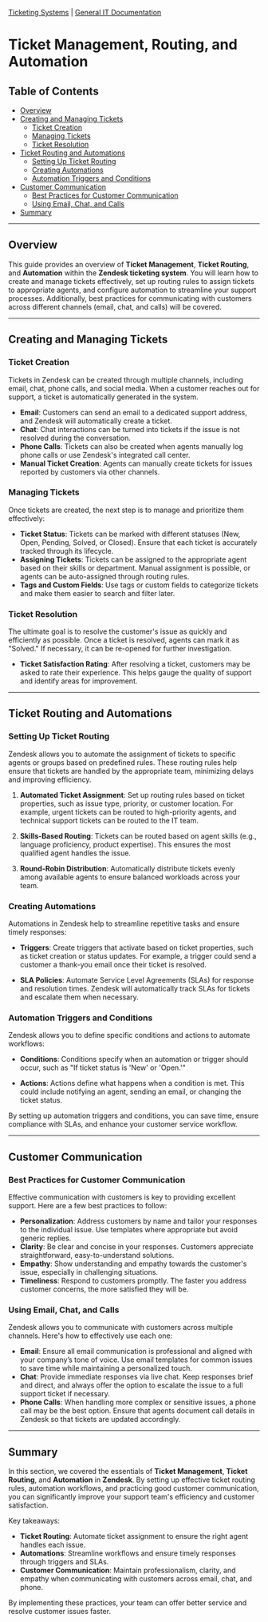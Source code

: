 [Ticketing Systems](../README.md) | [General IT Documentation](/README.md) 
# Ticket Management, Routing, and Automation

## Table of Contents
- [Overview](#overview)
- [Creating and Managing Tickets](#creating-and-managing-tickets)
  - [Ticket Creation](#ticket-creation)
  - [Managing Tickets](#managing-tickets)
  - [Ticket Resolution](#ticket-resolution)
- [Ticket Routing and Automations](#ticket-routing-and-automations)
  - [Setting Up Ticket Routing](#setting-up-ticket-routing)
  - [Creating Automations](#creating-automations)
  - [Automation Triggers and Conditions](#automation-triggers-and-conditions)
- [Customer Communication](#customer-communication)
  - [Best Practices for Customer Communication](#best-practices-for-customer-communication)
  - [Using Email, Chat, and Calls](#using-email-chat-and-calls)
- [Summary](#summary)

---

## Overview

This guide provides an overview of **Ticket Management**, **Ticket Routing**, and **Automation** within the **Zendesk ticketing system**. You will learn how to create and manage tickets effectively, set up routing rules to assign tickets to appropriate agents, and configure automation to streamline your support processes. Additionally, best practices for communicating with customers across different channels (email, chat, and calls) will be covered.

---

## Creating and Managing Tickets

### Ticket Creation

Tickets in Zendesk can be created through multiple channels, including email, chat, phone calls, and social media. When a customer reaches out for support, a ticket is automatically generated in the system.

- **Email**: Customers can send an email to a dedicated support address, and Zendesk will automatically create a ticket.
- **Chat**: Chat interactions can be turned into tickets if the issue is not resolved during the conversation.
- **Phone Calls**: Tickets can also be created when agents manually log phone calls or use Zendesk's integrated call center.
- **Manual Ticket Creation**: Agents can manually create tickets for issues reported by customers via other channels.

### Managing Tickets

Once tickets are created, the next step is to manage and prioritize them effectively:

- **Ticket Status**: Tickets can be marked with different statuses (New, Open, Pending, Solved, or Closed). Ensure that each ticket is accurately tracked through its lifecycle.
- **Assigning Tickets**: Tickets can be assigned to the appropriate agent based on their skills or department. Manual assignment is possible, or agents can be auto-assigned through routing rules.
- **Tags and Custom Fields**: Use tags or custom fields to categorize tickets and make them easier to search and filter later.

### Ticket Resolution

The ultimate goal is to resolve the customer's issue as quickly and efficiently as possible. Once a ticket is resolved, agents can mark it as "Solved." If necessary, it can be re-opened for further investigation.

- **Ticket Satisfaction Rating**: After resolving a ticket, customers may be asked to rate their experience. This helps gauge the quality of support and identify areas for improvement.

---

## Ticket Routing and Automations

### Setting Up Ticket Routing

Zendesk allows you to automate the assignment of tickets to specific agents or groups based on predefined rules. These routing rules help ensure that tickets are handled by the appropriate team, minimizing delays and improving efficiency.

1. **Automated Ticket Assignment**: Set up routing rules based on ticket properties, such as issue type, priority, or customer location. For example, urgent tickets can be routed to high-priority agents, and technical support tickets can be routed to the IT team.
   
2. **Skills-Based Routing**: Tickets can be routed based on agent skills (e.g., language proficiency, product expertise). This ensures the most qualified agent handles the issue.

3. **Round-Robin Distribution**: Automatically distribute tickets evenly among available agents to ensure balanced workloads across your team.

### Creating Automations

Automations in Zendesk help to streamline repetitive tasks and ensure timely responses:

- **Triggers**: Create triggers that activate based on ticket properties, such as ticket creation or status updates. For example, a trigger could send a customer a thank-you email once their ticket is resolved.
  
- **SLA Policies**: Automate Service Level Agreements (SLAs) for response and resolution times. Zendesk will automatically track SLAs for tickets and escalate them when necessary.

### Automation Triggers and Conditions

Zendesk allows you to define specific conditions and actions to automate workflows:

- **Conditions**: Conditions specify when an automation or trigger should occur, such as "If ticket status is 'New' or 'Open.'"
  
- **Actions**: Actions define what happens when a condition is met. This could include notifying an agent, sending an email, or changing the ticket status.

By setting up automation triggers and conditions, you can save time, ensure compliance with SLAs, and enhance your customer service workflow.

---

## Customer Communication

### Best Practices for Customer Communication

Effective communication with customers is key to providing excellent support. Here are a few best practices to follow:

- **Personalization**: Address customers by name and tailor your responses to the individual issue. Use templates where appropriate but avoid generic replies.
- **Clarity**: Be clear and concise in your responses. Customers appreciate straightforward, easy-to-understand solutions.
- **Empathy**: Show understanding and empathy towards the customer's issue, especially in challenging situations.
- **Timeliness**: Respond to customers promptly. The faster you address customer concerns, the more satisfied they will be.

### Using Email, Chat, and Calls

Zendesk allows you to communicate with customers across multiple channels. Here's how to effectively use each one:

- **Email**: Ensure all email communication is professional and aligned with your company’s tone of voice. Use email templates for common issues to save time while maintaining a personalized touch.
- **Chat**: Provide immediate responses via live chat. Keep responses brief and direct, and always offer the option to escalate the issue to a full support ticket if necessary.
- **Phone Calls**: When handling more complex or sensitive issues, a phone call may be the best option. Ensure that agents document call details in Zendesk so that tickets are updated accordingly.

---

## Summary

In this section, we covered the essentials of **Ticket Management**, **Ticket Routing**, and **Automation** in **Zendesk**. By setting up effective ticket routing rules, automation workflows, and practicing good customer communication, you can significantly improve your support team's efficiency and customer satisfaction.

Key takeaways:
- **Ticket Routing**: Automate ticket assignment to ensure the right agent handles each issue.
- **Automations**: Streamline workflows and ensure timely responses through triggers and SLAs.
- **Customer Communication**: Maintain professionalism, clarity, and empathy when communicating with customers across email, chat, and phone.

By implementing these practices, your team can offer better service and resolve customer issues faster.
